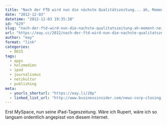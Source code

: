 ```yaml
---
title: "Nach der FTD wird nun die nächste Qualitätszeitung... äh, Moment... nein, nur The Daily eingestellt"
date: "2012-12-03"
datetime: "2012-12-03 19:35:38"
id: "629"
slug: "nach-der-ftd-wird-nun-die-nachste-qualitatszeitung-ah-moment-nein-nur-the-daily-eingestellt"
url: "https://eay.cc/2012/nach-der-ftd-wird-nun-die-nachste-qualitatszeitung-ah-moment-nein-nur-the-daily-eingestellt/"
author: "eay"
format: "link"
categories:
  - 0815
tags:
  - apps
  - holzmedien
  - ipad
  - journalismus
  - netzkultur
  - publishing
meta:
  - yourls_shorturl: "https://eay.li/20p"
  - linked_list_url: "http://www.businessinsider.com/news-corp-closing-the-daily-2012-12"
---
```


Erst MySpace, nun seine iPad-Tageszeitung. Wäre ich Rupert, wäre ich so langsam ordentlich angepisst von diesem Internet.
